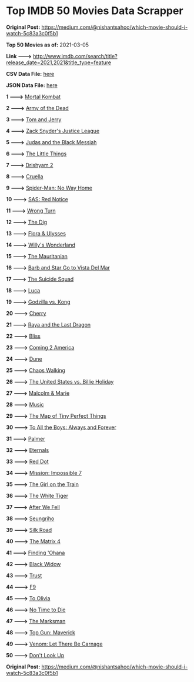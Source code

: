 # Top IMDB 50 Movies Data Scrapper

**Original Post:** https://medium.com/@nishantsahoo/which-movie-should-i-watch-5c83a3c0f5b1

**Top 50 Movies as of:** 2021-03-05

**Link --->** http://www.imdb.com/search/title?release_date=2021,2021&title_type=feature

**CSV Data File:** [here](/Data/data.csv)

**JSON Data File:** [here](/Data/data.json)

**1 --->** [Mortal Kombat](https://www.imdb.com/title/tt0293429/?ref_=adv_li_tt)

**2 --->** [Army of the Dead](https://www.imdb.com/title/tt0993840/?ref_=adv_li_tt)

**3 --->** [Tom and Jerry](https://www.imdb.com/title/tt1361336/?ref_=adv_li_tt)

**4 --->** [Zack Snyder's Justice League](https://www.imdb.com/title/tt12361974/?ref_=adv_li_tt)

**5 --->** [Judas and the Black Messiah](https://www.imdb.com/title/tt9784798/?ref_=adv_li_tt)

**6 --->** [The Little Things](https://www.imdb.com/title/tt10016180/?ref_=adv_li_tt)

**7 --->** [Drishyam 2](https://www.imdb.com/title/tt12361178/?ref_=adv_li_tt)

**8 --->** [Cruella](https://www.imdb.com/title/tt3228774/?ref_=adv_li_tt)

**9 --->** [Spider-Man: No Way Home](https://www.imdb.com/title/tt10872600/?ref_=adv_li_tt)

**10 --->** [SAS: Red Notice](https://www.imdb.com/title/tt4479380/?ref_=adv_li_tt)

**11 --->** [Wrong Turn](https://www.imdb.com/title/tt9110170/?ref_=adv_li_tt)

**12 --->** [The Dig](https://www.imdb.com/title/tt3661210/?ref_=adv_li_tt)

**13 --->** [Flora & Ulysses](https://www.imdb.com/title/tt8521736/?ref_=adv_li_tt)

**14 --->** [Willy's Wonderland](https://www.imdb.com/title/tt8114980/?ref_=adv_li_tt)

**15 --->** [The Mauritanian](https://www.imdb.com/title/tt4761112/?ref_=adv_li_tt)

**16 --->** [Barb and Star Go to Vista Del Mar](https://www.imdb.com/title/tt3797512/?ref_=adv_li_tt)

**17 --->** [The Suicide Squad](https://www.imdb.com/title/tt6334354/?ref_=adv_li_tt)

**18 --->** [Luca](https://www.imdb.com/title/tt12801262/?ref_=adv_li_tt)

**19 --->** [Godzilla vs. Kong](https://www.imdb.com/title/tt5034838/?ref_=adv_li_tt)

**20 --->** [Cherry](https://www.imdb.com/title/tt9130508/?ref_=adv_li_tt)

**21 --->** [Raya and the Last Dragon](https://www.imdb.com/title/tt5109280/?ref_=adv_li_tt)

**22 --->** [Bliss](https://www.imdb.com/title/tt10333426/?ref_=adv_li_tt)

**23 --->** [Coming 2 America](https://www.imdb.com/title/tt6802400/?ref_=adv_li_tt)

**24 --->** [Dune](https://www.imdb.com/title/tt1160419/?ref_=adv_li_tt)

**25 --->** [Chaos Walking](https://www.imdb.com/title/tt2076822/?ref_=adv_li_tt)

**26 --->** [The United States vs. Billie Holiday](https://www.imdb.com/title/tt8521718/?ref_=adv_li_tt)

**27 --->** [Malcolm & Marie](https://www.imdb.com/title/tt12676326/?ref_=adv_li_tt)

**28 --->** [Music](https://www.imdb.com/title/tt7541720/?ref_=adv_li_tt)

**29 --->** [The Map of Tiny Perfect Things](https://www.imdb.com/title/tt11080108/?ref_=adv_li_tt)

**30 --->** [To All the Boys: Always and Forever](https://www.imdb.com/title/tt10676012/?ref_=adv_li_tt)

**31 --->** [Palmer](https://www.imdb.com/title/tt6857376/?ref_=adv_li_tt)

**32 --->** [Eternals](https://www.imdb.com/title/tt9032400/?ref_=adv_li_tt)

**33 --->** [Red Dot](https://www.imdb.com/title/tt11307814/?ref_=adv_li_tt)

**34 --->** [Mission: Impossible 7](https://www.imdb.com/title/tt9603212/?ref_=adv_li_tt)

**35 --->** [The Girl on the Train](https://www.imdb.com/title/tt8907992/?ref_=adv_li_tt)

**36 --->** [The White Tiger](https://www.imdb.com/title/tt6571548/?ref_=adv_li_tt)

**37 --->** [After We Fell](https://www.imdb.com/title/tt13069986/?ref_=adv_li_tt)

**38 --->** [Seungriho](https://www.imdb.com/title/tt12838766/?ref_=adv_li_tt)

**39 --->** [Silk Road](https://www.imdb.com/title/tt7937254/?ref_=adv_li_tt)

**40 --->** [The Matrix 4](https://www.imdb.com/title/tt10838180/?ref_=adv_li_tt)

**41 --->** [Finding 'Ohana](https://www.imdb.com/title/tt10332588/?ref_=adv_li_tt)

**42 --->** [Black Widow](https://www.imdb.com/title/tt3480822/?ref_=adv_li_tt)

**43 --->** [Trust](https://www.imdb.com/title/tt3986420/?ref_=adv_li_tt)

**44 --->** [F9](https://www.imdb.com/title/tt5433138/?ref_=adv_li_tt)

**45 --->** [To Olivia](https://www.imdb.com/title/tt7598106/?ref_=adv_li_tt)

**46 --->** [No Time to Die](https://www.imdb.com/title/tt2382320/?ref_=adv_li_tt)

**47 --->** [The Marksman](https://www.imdb.com/title/tt6902332/?ref_=adv_li_tt)

**48 --->** [Top Gun: Maverick](https://www.imdb.com/title/tt1745960/?ref_=adv_li_tt)

**49 --->** [Venom: Let There Be Carnage](https://www.imdb.com/title/tt7097896/?ref_=adv_li_tt)

**50 --->** [Don't Look Up](https://www.imdb.com/title/tt11286314/?ref_=adv_li_tt)

**Original Post:** https://medium.com/@nishantsahoo/which-movie-should-i-watch-5c83a3c0f5b1
